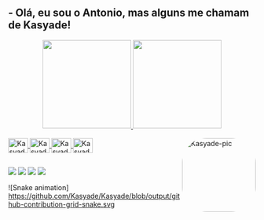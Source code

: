 ## - Olá, eu sou o Antonio, mas alguns me chamam de Kasyade!

<div align="center">
  <a href="https://github.com/Kasyade">
  <img height="180em" src="https://github-readme-stats.vercel.app/api?username=Kasyade&show_icons=true&theme=chartreuse-dark&include_all_commits=true&count_private=true"/>
  <img height="180em" src="https://github-readme-stats.vercel.app/api/top-langs/?username=Kasyade&layout=compact&langs_count=7&theme=chartreuse-dark"/>
</div>
<div style="display: inline_block"><br>
  <img align="center" alt="Kasyade-Js" height="30" width="40" src="https://cdn.jsdelivr.net/gh/devicons/devicon/icons/javascript/javascript-plain.svg">
  <img align="center" alt="Kasyade-HTML" height="30" width="40" src="https://cdn.jsdelivr.net/gh/devicons/devicon/icons/html5/html5-plain.svg">
  <img align="center" alt="Kasyade-CSS" height="30" width="40" src="https://cdn.jsdelivr.net/gh/devicons/devicon/icons/css3/css3-plain.svg">
  <img align="center" alt="Kasyade-Python" height="30" width="40" src="https://cdn.jsdelivr.net/gh/devicons/devicon/icons/python/python-original.svg">
  <img align="right" alt="Kasyade-pic" height="150" style="border-radius:50px;" src="https://media.discordapp.net/attachments/994234466828558476/994243440558751764/download20220703110712.png">
</div>
  
  ##
 
<div>
  <a href="https://instagram.com/alwaystoxic" target="_blank"><img src="https://img.shields.io/badge/-Instagram-%23E4405F?style=for-the-badge&logo=instagram&logoColor=white" target="_blank"></a>
 <a href="https://discord.gg/rqZtpyvqWr" target="_blank"><img src="https://img.shields.io/badge/Discord-7289DA?style=for-the-badge&logo=discord&logoColor=white" target="_blank"></a> 
  <a href = "antonioarcanjoff@gmail.com"><img src="https://img.shields.io/badge/Gmail-D14836?style=for-the-badge&logo=gmail&logoColor=white" target="_blank"></a>
  <a href="https://www.linkedin.com/in/antonio-silva999" target="_blank"><img src="https://img.shields.io/badge/-LinkedIn-%230077B5?style=for-the-badge&logo=linkedin&logoColor=white" target="_blank"></a> 
 
  ![Snake animation] https://github.com/Kasyade/Kasyade/blob/output/github-contribution-grid-snake.svg
 
</div>

<!---
Kasyade/Kasyade is a ✨ special ✨ repository because its `README.md` (this file) appears on your GitHub profile.
You can click the Preview link to take a look at your changes.
--->
